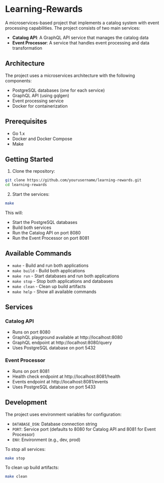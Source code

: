 # Learning-Rewards

A microservices-based project that implements a catalog system with event processing capabilities. The project consists of two main services:

- **Catalog API**: A GraphQL API service that manages the catalog data
- **Event Processor**: A service that handles event processing and data transformation

## Architecture

The project uses a microservices architecture with the following components:

- PostgreSQL databases (one for each service)
- GraphQL API (using gqlgen)
- Event processing service
- Docker for containerization

## Prerequisites

- Go 1.x
- Docker and Docker Compose
- Make

## Getting Started

1. Clone the repository:
```bash
git clone https://github.com/yourusername/learning-rewards.git
cd learning-rewards
```

2. Start the services:
```bash
make
```

This will:
- Start the PostgreSQL databases
- Build both services
- Run the Catalog API on port 8080
- Run the Event Processor on port 8081

## Available Commands

- `make` - Build and run both applications
- `make build` - Build both applications
- `make run` - Start databases and run both applications
- `make stop` - Stop both applications and databases
- `make clean` - Clean up build artifacts
- `make help` - Show all available commands

## Services

### Catalog API
- Runs on port 8080
- GraphQL playground available at http://localhost:8080
- GraphQL endpoint at http://localhost:8080/query
- Uses PostgreSQL database on port 5432

### Event Processor
- Runs on port 8081
- Health check endpoint at http://localhost:8081/health
- Events endpoint at http://localhost:8081/events
- Uses PostgreSQL database on port 5433

## Development

The project uses environment variables for configuration:

- `DATABASE_DSN`: Database connection string
- `PORT`: Service port (defaults to 8080 for Catalog API and 8081 for Event Processor)
- `ENV`: Environment (e.g., dev, prod)

To stop all services:
```bash
make stop
```

To clean up build artifacts:
```bash
make clean
```